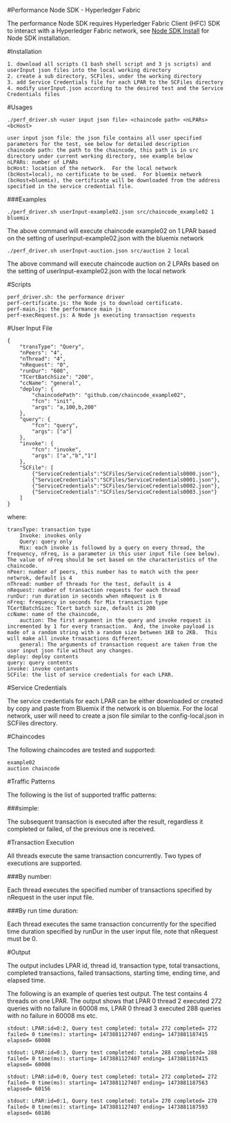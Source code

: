 #Performance Node SDK - Hyperledger Fabric


The performance Node SDK requires Hyperledger Fabric Client (HFC) SDK to interact with a Hyperledger Fabric network, see
[Node SDK Install](http://hyperledger-fabric.readthedocs.io/en/latest/Setup/NodeSDK-setup/)
for Node SDK installation.


#Installation

    1. download all scripts (1 bash shell script and 3 js scripts) and userInput json files into the local working directory
    2. create a sub directory, SCFiles, under the working directory
    3. add Service Credentials file for each LPAR to the SCFiles directory
    4. modify userInput.json according to the desired test and the Service Credentials files


#Usages

	./perf_driver.sh <user input json file> <chaincode path> <nLPARs> <bcHost>

    user input json file: the json file contains all user specified parameters for the test, see below for detailed description
    chaincode path: the path to the chaincode, this path is in src directory under current working directory, see example below
    nLPARs: number of LPARs
    bcHost: location of the network.  For the local network (bcHost=local), no certificate to be used.  For bluemix network (bcHost=bluemix), the certificate will be downloaded from the address specified in the service credential file.

###Examples


    ./perf_driver.sh userInput-example02.json src/chaincode_example02 1 bluemix

The above command will execute chaincode example02 on 1 LPAR based on the setting of userInput-example02.json with the bluemix network



    ./perf_driver.sh userInput-auction.json src/auction 2 local

The above command will execute chaincode auction on 2 LPARs based on the setting of userInput-example02.json with the local network


#Scripts

    perf_driver.sh: the performance driver
    perf-certificate.js: the Node js to download certificate.
    perf-main.js: the performance main js
    perf-execRequest.js: A Node js executing transaction requests


#User Input File


    {
        "transType": "Query",
	    "nPeers": "4",
        "nThread": "4",
        "nRequest": "0",
        "runDur": "600",
	    "TCertBatchSize": "200",
        "ccName": "general",
        "deploy": {
            "chaincodePath": "github.com/chaincode_example02",
            "fcn": "init",
            "args": "a,100,b,200"
        },
        "query": {
            "fcn": "query",
            "args": ["a"]
        },
        "invoke": {
            "fcn": "invoke",
            "args": ["a","b","1"]
        },   
	    "SCFile": [
	        {"ServiceCredentials":"SCFiles/ServiceCredentials0000.json"},
		    {"ServiceCredentials":"SCFiles/ServiceCredentials0001.json"},
	 	    {"ServiceCredentials":"SCFiles/ServiceCredentials0002.json"},
		    {"ServiceCredentials":"SCFiles/ServiceCredentials0003.json"}
	    ]
    }
    
where:

    transType: transaction type
        Invoke: invokes only
        Query: query only
        Mix: each invoke is followed by a query on every thread, the frequency, nFreq, is a parameter in this user input file (see below). The value of nFreq should be set based on the characteristics of the chaincode.
    nPeer: number of peers, this number has to match with the peer netwrok, default is 4
    nThread: number of threads for the test, default is 4
    nRequest: number of transaction requests for each thread
    runDur: run duration in seconds when nRequest is 0
    nFreq: frequency in seconds for Mix transaction type
    TCertBatchSize: TCert batch size, default is 200
    ccName: name of the chaincode, 
        auction: The first argument in the query and invoke request is incremented by 1 for every transaction.  And, the invoke payload is made of a random string with a random size between 1KB to 2KB.  This will make all invoke trnasactions different. 
        general: The arguments of transaction request are taken from the user input json file without any changes.
    deploy: deploy contents
    query: query contents
    invoke: invoke contants
    SCFile: the list of service credentials for each LPAR.


#Service Credentials

The service credentials for each LPAR can be either downloaded or created by copy and paste from Bluemix if the network is on bluemix.  For the local network, user will need to create a json file similar to the config-local.json in SCFiles directory. 

#Chaincodes

The following chaincodes are tested and supported:

    example02
    auction chaincode

#Traffic Patterns

The following is the list of supported traffic patterns:

###simple:

The subsequent transaction is executed after the result, regardless it completed or failed, of the previous one is received.


#Transaction Execution

All threads execute the same transaction concurrently. Two types of executions are supported.

###By number:

Each thread executes the specified number of transactions specified by nRequest in the user input file.
    
###By run time duration:

Each thread executes the same transaction concurrently for the specified time duration specified by runDur in the user input file, note that nRequest must be 0.


#Output

The output includes LPAR id, thread id, transaction type, total transactions, completed transactions, failed transactions, starting time, ending time, and elapsed time.

The following is an example of queries test output. The test contains 4 threads on one LPAR.  The output shows that LPAR 0 thread 2 executed 272 queries with no failure in 60008 ms, LPAR 0 thread 3 executed 288 queries with no failure in 60008 ms etc. 

    stdout: LPAR:id=0:2, Query test completed: total= 272 completed= 272 failed= 0 time(ms): starting= 1473881127407 ending= 1473881187415 elapsed= 60008

    stdout: LPAR:id=0:3, Query test completed: total= 288 completed= 288 failed= 0 time(ms): starting= 1473881127407 ending= 1473881187415 elapsed= 60008

    stdout: LPAR:id=0:0, Query test completed: total= 272 completed= 272 failed= 0 time(ms): starting= 1473881127407 ending= 1473881187563 elapsed= 60156

    stdout: LPAR:id=0:1, Query test completed: total= 270 completed= 270 failed= 0 time(ms): starting= 1473881127407 ending= 1473881187593 elapsed= 60186


